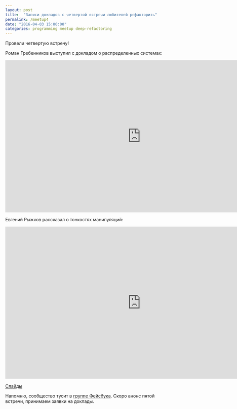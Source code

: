 ```yaml
---
layout: post
title:  "Записи докладов с четвертой встречи любителей рефакторить"
permalink: /meetup4
date: "2016-04-03 15:00:00"
categories: programming meetup deep-refactoring
---
```


Провели четвертую встречу!

Роман Гребенников выступил с докладом о распределенных системах:

<iframe width="854" height="480"
src="https://www.youtube.com/embed/6ZQ-3NmpXOs" frameborder="0"
allowfullscreen></iframe>

Евгений Рыжков рассказал о тонкостях манипуляций:

<iframe width="854" height="480"
src="https://www.youtube.com/embed/M2oryEQkYbQ" frameborder="0"
allowfullscreen></iframe>

[Слайды][slides-pm]

Напомню, сообщество тусит в [группе Фейсбука][facebook-group]. Скоро
анонс пятой встречи, принимаем заявки на доклады.

[facebook-group]: https://www.facebook.com/groups/deeprefactoring/
[slides-pm]: http://www.slideshare.net/IvanGrishaev/project-management-60404921
